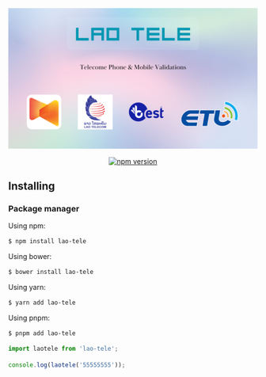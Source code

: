 ﻿<img src="https://github.com/thong865/laotele/blob/master/image/rainb-bg-lao-tele.png"/>

<div align="center">

[![npm version](https://img.shields.io/npm/v/lao-tele.svg?style=flat-square)](https://www.npmjs.org/package/lao-tele)


</div>


## Installing

### Package manager

Using npm:

```bash
$ npm install lao-tele
```

Using bower:

```bash
$ bower install lao-tele
```

Using yarn:

```bash
$ yarn add lao-tele
```

Using pnpm:

```bash
$ pnpm add lao-tele
```


```js
import laotele from 'lao-tele';

console.log(laotele('55555555'));
````
